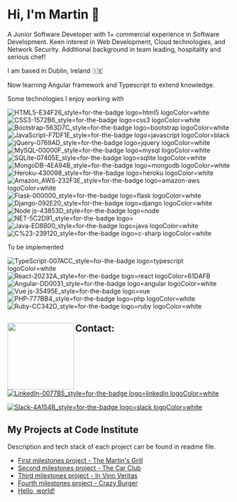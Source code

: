 # Hi, I'm Martin 👋
<!--
<img src="https://raw.githubusercontent.com/martin-itt/master/gh-header-image-cropped.png" alt="banner that says Martin Pavlin - software developer, along a martin sketch">
-->
A Junior Software Developer with 1+ commercial experience in Software Development. Keen interest in Web Development, Cloud technologies, and Network Security. Additional background in team leading, hospitality and serious chef!

I am based in Dublin, Ireland 🇮🇪

Now learning Angular framework and Typescript to extend knowledge.

Some technologies I enjoy working with

![HTML5-E34F26_style=for-the-badge logo=html5 logoColor=white](https://user-images.githubusercontent.com/25881259/163246979-5617160f-534b-4fff-ae57-84640357f811.png)
![CSS3-1572B6_style=for-the-badge logo=css3 logoColor=white](https://user-images.githubusercontent.com/25881259/163247022-45cf3198-1d18-4021-a571-ad9171528213.png)
![Bootstrap-563D7C_style=for-the-badge logo=bootstrap logoColor=white](https://user-images.githubusercontent.com/25881259/163247145-23dfc170-5f71-4873-b1fc-a6c868f5e598.png)
![JavaScript-F7DF1E_style=for-the-badge logo=javascript logoColor=black](https://user-images.githubusercontent.com/25881259/163247605-2a49a4d6-bb11-401b-9f10-11e61ce1e777.png)
![jQuery-0769AD_style=for-the-badge logo=jquery logoColor=white](https://user-images.githubusercontent.com/25881259/163247691-baf739ca-b0f6-4ac4-8534-2e082029f2dc.png)
![MySQL-00000F_style=for-the-badge logo=mysql logoColor=white](https://user-images.githubusercontent.com/25881259/163250124-afedc2d5-598c-4675-b6f9-5581e1aa4671.png)
![SQLite-07405E_style=for-the-badge logo=sqlite logoColor=white](https://user-images.githubusercontent.com/25881259/163250283-0bc67814-de91-4dca-bcf8-773fc178b1dd.png)
![MongoDB-4EA94B_style=for-the-badge logo=mongodb logoColor=white](https://user-images.githubusercontent.com/25881259/163250141-f6102b09-b5a0-4b05-b8fb-d44e07198ac1.png)
![Heroku-430098_style=for-the-badge logo=heroku logoColor=white](https://user-images.githubusercontent.com/25881259/163250169-405e4599-1cd3-4f84-a56a-8d1bdc2f834c.png)
![Amazon_AWS-232F3E_style=for-the-badge logo=amazon-aws logoColor=white](https://user-images.githubusercontent.com/25881259/163250178-1d87c8e6-86f8-41a3-bc46-b76ad079c542.png)
![Flask-000000_style=for-the-badge logo=flask logoColor=white](https://user-images.githubusercontent.com/25881259/163250308-be8137a0-8338-4622-aca0-2cb782c41a70.png)
![Django-092E20_style=for-the-badge logo=django logoColor=white](https://user-images.githubusercontent.com/25881259/163250346-c99ad021-2b7a-4df7-81e7-9055778dbcf9.png)
![Node js-43853D_style=for-the-badge logo=node](https://user-images.githubusercontent.com/25881259/163250605-f5896c09-8ed4-4ae3-aab5-f9462343c859.png)
![NET-5C2D91_style=for-the-badge logo=](https://user-images.githubusercontent.com/25881259/163250620-6d6323cf-3b8b-4bc1-bda1-11c069fe2126.png)
![Java-ED8B00_style=for-the-badge logo=java logoColor=white](https://user-images.githubusercontent.com/25881259/163250508-e20221f5-6f0e-4802-9c8f-7d714b137fea.png)
![C%23-239120_style=for-the-badge logo=c-sharp logoColor=white](https://user-images.githubusercontent.com/25881259/163250538-a19fab22-ad5a-4073-81fd-6ff7b40cb16f.png)



To be implemented

![TypeScript-007ACC_style=for-the-badge logo=typescript logoColor=white](https://user-images.githubusercontent.com/25881259/163250690-6e4890a9-9d1c-4968-bfa8-cc0dc6999308.png)
![React-20232A_style=for-the-badge logo=react logoColor=61DAFB](https://user-images.githubusercontent.com/25881259/163242799-cf0087f6-c6b6-4e7b-b33f-ecbaa85b0267.png) ![Angular-DD0031_style=for-the-badge logo=angular logoColor=white](https://user-images.githubusercontent.com/25881259/163242888-2a55e3cb-d609-46be-8c96-a5b857a1a9fb.png)
![Vue js-35495E_style=for-the-badge logo=vue](https://user-images.githubusercontent.com/25881259/163250437-cbb43712-8533-48e4-8858-d81db9339e3e.png)
![PHP-777BB4_style=for-the-badge logo=php logoColor=white](https://user-images.githubusercontent.com/25881259/163250723-2d85f436-09a6-40d8-960f-9f3d80086b10.png)
![Ruby-CC342D_style=for-the-badge logo=ruby logoColor=white](https://user-images.githubusercontent.com/25881259/163250790-80489994-6295-40cf-bd18-33a4af6cda17.png)


## Contact: <a href="#"><img align="left" width="150" height="150" src="https://media.giphy.com/media/ASd0Ukj0y3qMM/giphy.gif?raw=true"></a>
[![LinkedIn-0077B5_style=for-the-badge logo=linkedin logoColor=white](https://user-images.githubusercontent.com/25881259/163245417-791e2b6e-e256-4a56-be5d-1a6c714f12b3.png)](https://www.linkedin.com/in/martin-pavlin/)

[![Slack-4A154B_style=for-the-badge logo=slack logoColor=white](https://user-images.githubusercontent.com/25881259/163246542-3f5248c9-1c23-417c-9d31-16eca1f6273b.png)](https://code-institute-room.slack.com/team/U01BUEF7SUW)

## My Projects at Code Institute
Description and tech stack of each project can be found in readme file.

- [First milestones project - The Martin's Grill](https://martin-itt.github.io/MS1-Martin-s-Grill/)
- [Second milestones project - The Car Club](https://martin-itt.github.io/MS2-memoryTesting/)
- [Third milestones project - In Vino Veritas](https://in-vino-veritas.herokuapp.com/get_index)
- [Fourth milestones project - Crazy Burger](https://crazyburger.herokuapp.com/)
- <a href="http://example.com/" target="blank">Hello, world!</a>

<!--
**Martin-ITT/Martin-ITT** is a ✨ _special_ ✨ repository because its `README.md` (this file) appears on your GitHub profile.

Here are some ideas to get you started:

- 🔭 I’m currently working on ...
- 🌱 I’m currently learning ...
- 👯 I’m looking to collaborate on ...
- 🤔 I’m looking for help with ...
- 💬 Ask me about ...
- 📫 How to reach me: ...
- 😄 Pronouns: ...
- ⚡ Fun fact: ...
-->
